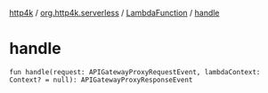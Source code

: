 [http4k](../../index.md) / [org.http4k.serverless](../index.md) / [LambdaFunction](index.md) / [handle](./handle.md)

# handle

`fun handle(request: APIGatewayProxyRequestEvent, lambdaContext: Context? = null): APIGatewayProxyResponseEvent`